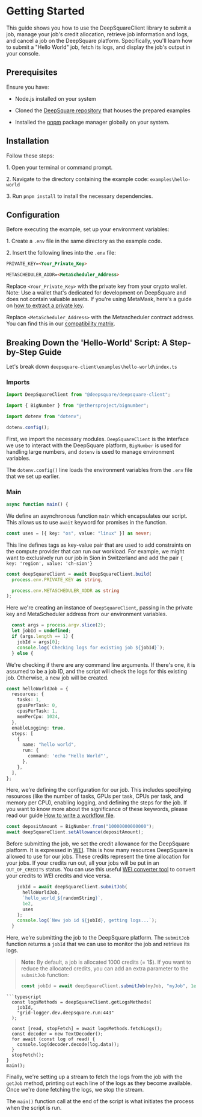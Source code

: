 # Getting Started

This guide shows you how to use the DeepSquareClient library to submit a job, manage your job's credit allocation, retrieve job information and logs, and cancel a job on the DeepSquare platform. Specifically, you'll learn how to submit a "Hello World" job, fetch its logs, and display the job's output in your console.

## Prerequisites

Ensure you have:

- Node.js installed on your system

- Cloned the [DeepSquare repository](https://github.com/deepsquare-io/deepsquare-client) that houses the prepared examples

- Installed the [pnpm](https://pnpm.io/) package manager globally on your system.

## Installation

Follow these steps:

1\. Open your terminal or command prompt.

2\. Navigate to the directory containing the example code: `examples\hello-world`

3\. Run `pnpm install` to install the necessary dependencies.

## Configuration

Before executing the example, set up your environment variables:

1\. Create a `.env` file in the same directory as the example code.

2\. Insert the following lines into the `.env` file:

```markdown
PRIVATE_KEY=<Your_Private_Key>

METASCHEDULER_ADDR=<MetaScheduler_Address>
```

Replace `<Your_Private_Key>` with the private key from your crypto wallet. Note: Use a wallet that's dedicated for development on DeepSquare and does not contain valuable assets. If you're using MetaMask, here's a guide on [how to extract a private key](https://support.metamask.io/hc/en-us/articles/360015289632-How-to-export-an-account-s-private-key#:~:text=On%20the%20account%20page%2C%20click,click%20%E2%80%9CConfirm%E2%80%9D%20to%20proceed.).

Replace `<MetaScheduler_Address>` with the Metascheduler contract address. You can find this in our [compatibility matrix](../..//README.md#compatibility-matrix).

## Breaking Down the 'Hello-World' Script: A Step-by-Step Guide

Let's break down `deepsquare-client\examples\hello-world\index.ts`

### Imports

```typescript
import DeepSquareClient from "@deepsquare/deepsquare-client";

import { BigNumber } from "@ethersproject/bignumber";

import dotenv from "dotenv";

dotenv.config();
```

First, we import the necessary modules. `DeepSquareClient` is the interface we use to interact with the DeepSquare platform, `BigNumber` is used for handling large numbers, and `dotenv` is used to manage environment variables.

The `dotenv.config()` line loads the environment variables from the `.env` file that we set up earlier.

### Main

```typescript
async function main() {
```

We define an asynchronous function `main` which encapsulates our script. This allows us to use `await` keyword for promises in the function.

```typescript
const uses = [{ key: "os", value: "linux" }] as never;
```

This line defines tags as key-value pair that are used to add constraints on the compute provider that can run our workload. For example, we might want to exclusively run our job in Sion in Switzerland and add the pair `{ key: 'region', value: 'ch-sion'}`

```typescript
const deepSquareClient = await DeepSquareClient.build(
  process.env.PRIVATE_KEY as string,

  process.env.METASCHEDULER_ADDR as string
);
```

Here we're creating an instance of `DeepSquareClient`, passing in the private key and MetaScheduler address from our environment variables.

```typescript
  const args = process.argv.slice(2);
  let jobId = undefined;
  if (args.length == 1) {
    jobId = args[0];
    console.log(`Checking logs for existing job ${jobId}`);
  } else {
```

We're checking if there are any command line arguments. If there's one, it is assumed to be a job ID, and the script will check the logs for this existing job. Otherwise, a new job will be created.

```typescript
const helloWorldJob = {
  resources: {
    tasks: 1,
    gpusPerTask: 0,
    cpusPerTask: 1,
    memPerCpu: 1024,
  },
  enableLogging: true,
  steps: [
    {
      name: "hello world",
      run: {
        command: 'echo "Hello World"',
      },
    },
  ],
};
```

Here, we're defining the configuration for our job. This includes specifying resources (like the number of tasks, GPUs per task, CPUs per task, and memory per CPU), enabling logging, and defining the steps for the job. If you want to know more about the significance of these keywords, please read our guide [How to write a workflow file](https://docs.deepsquare.run/workflow/getting-started/part-1-helloworld).

```typescript
const depositAmount = BigNumber.from("10000000000000");
await deepSquareClient.setAllowance(depositAmount);
```

Before submitting the job, we set the credit allowance for the DeepSquare platform. It is expressed in [WEI](https://www.investopedia.com/terms/w/wei.asp). This is how many resources DeepSquare is allowed to use for our jobs. These credits represent the time allocation for your jobs. If your credits run out, all your jobs will be put in an `OUT_OF_CREDITS` status.
You can use this useful [WEI converter tool](https://eth-converter.com/) to convert your credits to WEI credits and vice versa.

```typescript
    jobId = await deepSquareClient.submitJob(
      helloWorldJob,
      `hello_world_${randomString}`,
      1e2,
      uses
    );
    console.log(`New job id ${jobId}, getting logs...`);
  }
```

Here, we're submitting the job to the DeepSquare platform. The `submitJob` function returns a `jobId` that we can use to monitor the job and retrieve its logs.

> **Note:** By default, a job is allocated 1000 credits (= 1$). If you want to reduce the allocated credits, you can add an extra parameter to the `submitJob` function:
>
> ```typescript
> const jobId = await deepSquareClient.submitJob(myJob, "myJob", 1e2);
> ```

````
```typescript
  const logsMethods = deepSquareClient.getLogsMethods(
    jobId,
    "grid-logger.dev.deepsquare.run:443"
  );

  const [read, stopFetch] = await logsMethods.fetchLogs();
  const decoder = new TextDecoder();
  for await (const log of read) {
    console.log(decoder.decode(log.data));
  }
  stopFetch();
}
main();
````

Finally, we're setting up a stream to fetch the logs from the job with the `getJob` method, printing out each line of the logs as they become available. Once we're done fetching the logs, we stop the stream.

The `main()` function call at the end of the script is what initiates the process when the script is run.
